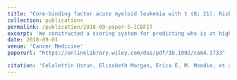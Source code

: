 ```yaml
---
title: "Core‐binding factor acute myeloid leukemia with t (8; 21): Risk factors and a novel scoring system (I‐CBF it)"
collection: publications
permalink: /publication/2018-09-paper-5-ICBFIT
excerpt: 'We constructed a scoring system for predicting who is at higher risk of relapse in patients with CBF AML</i>.'
date: 2018-09-01
venue: 'Cancer Medicine'
paperurl: "https://onlinelibrary.wiley.com/doi/pdf/10.1002/cam4.1733"

citation: 'Celalettin Ustun, Elizabeth Morgan, Erica E. M. Moodie, et al. (2018). &quot;Core‐binding factor acute myeloid leukemia with t (8; 21): Risk factors and a novel scoring system (I‐CBF it) &quot; <i>Cancer Medicine</i>. Vol. 7(9), p. 4447-4455.'
---
```

